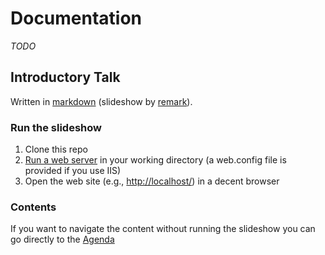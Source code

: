 # Documentation

*TODO*

## Introductory Talk

Written in [markdown](http://daringfireball.net/projects/markdown/syntax) (slideshow by [remark](https://github.com/gnab/remark)).

### Run the slideshow

1. Clone this repo
2. [Run a web server](https://gist.github.com/willurd/5720255) in your working directory (a web.config file is provided if you use IIS)
3. Open the web site (e.g., [http://localhost/](http://localhost/)) in a decent browser

### Contents

If you want to navigate the content without running the slideshow you can go directly to the [Agenda](./talk/agenda.md)